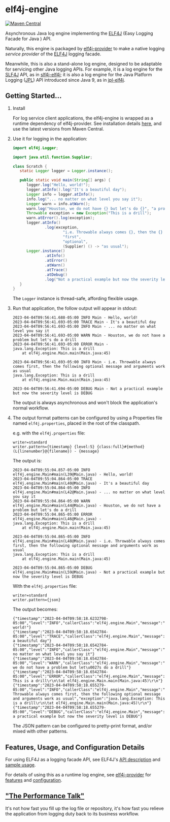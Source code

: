 # elf4j-engine

[![Maven Central](https://img.shields.io/maven-central/v/io.github.elf4j/elf4j-engine.svg?label=Maven%20Central)](https://search.maven.org/search?q=g:%22io.github.elf4j%22%20AND%20a:%22elf4j-engine%22)

Asynchronous Java log engine implementing the [ELF4J](https://github.com/elf4j/elf4j) (Easy Logging Facade for Java )
API.

Naturally, this engine is packaged by [elf4j-provider](https://github.com/elf4j/elf4j-provider) to
make a native logging _service provider_ of the [ELF4J](https://github.com/elf4j/) logging facade.

Meanwhile, this is also a stand-alone log engine, designed to be adaptable for servicing other Java logging APIs. For
example, it is a log engine for the [SLF4J](https://www.slf4j.org/) API, as
in [slf4j-elf4j](https://github.com/elf4j/slf4j-elf4j); it is also a log engine for the Java Platform
Logging ([JPL](https://openjdk.org/jeps/264)) API introduced since Java 9, as
in [jpl-elf4j](https://github.com/elf4j/jpl-elf4j).

## Getting Started...

1. Install

   For log service client applications, the elf4j-engine is wrapped as a runtime dependency of elf4j-provider. See
   installation details [here](https://github.com/elf4j/elf4j-provider#installation), and use the latest versions from
   Maven Central.
2. Use it for logging in the application:
   ```java
   import elf4j.Logger;
   
   import java.util.function.Supplier;
   
   class Scratch {
      static Logger logger = Logger.instance();
   
      public static void main(String[] args) {
         logger.log("Hello, world!");
         logger.atInfo().log("It's a beautiful day");
         Logger info = logger.atInfo();
         info.log("... no matter on what level you say it");
         Logger warn = info.atWarn();
         warn.log("Houston, we do not have {} but let's do {}", "a problem", (Supplier) () -> "a drill");
         Throwable exception = new Exception("This is a drill");
         warn.atError().log(exception);
         logger.atInfo()
                 .log(exception,
                         "i.e. Throwable always comes {}, then the {} message and arguments work {}",
                         "first",
                         "optional",
                         (Supplier) () -> "as usual");
         Logger.instance()
                 .atInfo()
                 .atError()
                 .atWarn()
                 .atTrace()
                 .atDebug()
                 .log("Not a practical example but now the severity level is DEBUG");
      }
   }
   ```
   The `Logger` instance is thread-safe, affording flexible usage.
3. Run that application, the follow output will appear in stdout:
   ```
   2023-04-04T09:56:41.688-05:00 INFO Main - Hello, world!
   2023-04-04T09:56:41.693-05:00 TRACE Main - It's a beautiful day
   2023-04-04T09:56:41.693-05:00 INFO Main - ... no matter on what level you say it
   2023-04-04T09:56:41.693-05:00 WARN Main - Houston, we do not have a problem but let's do a drill
   2023-04-04T09:56:41.693-05:00 ERROR Main - 
   java.lang.Exception: This is a drill
       at elf4j.engine.Main.main(Main.java:45)
   
   2023-04-04T09:56:41.693-05:00 INFO Main - i.e. Throwable always comes first, then the following optional message and arguments work as usual
   java.lang.Exception: This is a drill
       at elf4j.engine.Main.main(Main.java:45)
   
   2023-04-04T09:56:41.694-05:00 DEBUG Main - Not a practical example but now the severity level is DEBUG
   ```
   The output is always asynchronous and won't block the application's normal workflow.
4. The output format patterns can be configured by using a Properties file named `elf4j.properties`, placed in the root
   of the classpath.

   e.g. with the `elf4j.properties` file:

   ```properties
   writer=standard
   writer.pattern={timestamp} {level:5} {class:full}#{method}(L{linenumber}@{filename}) - {message}
   ```

   The output is:

   ```
   2023-04-04T09:55:04.857-05:00 INFO  elf4j.engine.Main#main(L39@Main.java) - Hello, world!
   2023-04-04T09:55:04.864-05:00 TRACE elf4j.engine.Main#main(L40@Main.java) - It's a beautiful day
   2023-04-04T09:55:04.864-05:00 INFO  elf4j.engine.Main#main(L42@Main.java) - ... no matter on what level you say it
   2023-04-04T09:55:04.864-05:00 WARN  elf4j.engine.Main#main(L44@Main.java) - Houston, we do not have a problem but let's do a drill
   2023-04-04T09:55:04.865-05:00 ERROR elf4j.engine.Main#main(L46@Main.java) - 
   java.lang.Exception: This is a drill
       at elf4j.engine.Main.main(Main.java:45)
   
   2023-04-04T09:55:04.865-05:00 INFO  elf4j.engine.Main#main(L48@Main.java) - i.e. Throwable always comes first, then the following optional message and arguments work as usual
   java.lang.Exception: This is a drill
       at elf4j.engine.Main.main(Main.java:45)
   
   2023-04-04T09:55:04.865-05:00 DEBUG elf4j.engine.Main#main(L59@Main.java) - Not a practical example but now the severity level is DEBUG
   ```

   With the `elf4j.properties` file:

   ```properties
   writer=standard
   writer.pattern={json}
   ```

   The output becomes:

   ```
   {"timestamp":"2023-04-04T09:58:18.6232798-05:00","level":"INFO","callerClass":"elf4j.engine.Main","message":"Hello, world!"}
   {"timestamp":"2023-04-04T09:58:18.6542784-05:00","level":"TRACE","callerClass":"elf4j.engine.Main","message":"It\u0027s a beautiful day"}
   {"timestamp":"2023-04-04T09:58:18.6542784-05:00","level":"INFO","callerClass":"elf4j.engine.Main","message":"... no matter on what level you say it"}
   {"timestamp":"2023-04-04T09:58:18.6542784-05:00","level":"WARN","callerClass":"elf4j.engine.Main","message":"Houston, we do not have a problem but let\u0027s do a drill"}
   {"timestamp":"2023-04-04T09:58:18.6542784-05:00","level":"ERROR","callerClass":"elf4j.engine.Main","message":"","exception":"java.lang.Exception: This is a drill\r\n\tat elf4j.engine.Main.main(Main.java:45)\r\n"}
   {"timestamp":"2023-04-04T09:58:18.655279-05:00","level":"INFO","callerClass":"elf4j.engine.Main","message":"i.e. Throwable always comes first, then the following optional message and arguments work as usual","exception":"java.lang.Exception: This is a drill\r\n\tat elf4j.engine.Main.main(Main.java:45)\r\n"}
   {"timestamp":"2023-04-04T09:58:18.655279-05:00","level":"DEBUG","callerClass":"elf4j.engine.Main","message":"Not a practical example but now the severity level is DEBUG"}
   ```

   The JSON pattern can be configured to pretty-print format, and/or mixed with other patterns.

## Features, Usage, and Configuration Details

For using ELF4J as a logging facade API, see
ELF4J's [API description](https://github.com/elf4j/elf4j#log-service-interface-and-access-api)
and [sample usage](https://github.com/elf4j/elf4j#use-it---for-log-service-api-clients).

For details of using this as a runtime log engine, see [elf4j-provider](https://github.com/elf4j/elf4j-provider)
for [features](https://github.com/elf4j/elf4j-provider#features)
and [configuration](https://github.com/elf4j/elf4j-provider#configuration).

## ["The Performance Talk"](https://github.com/elf4j/elf4j-provider#performance)

It's not how fast you fill up the log file or repository, it's how fast you relieve the application from logging duty
back to its business workflow.
